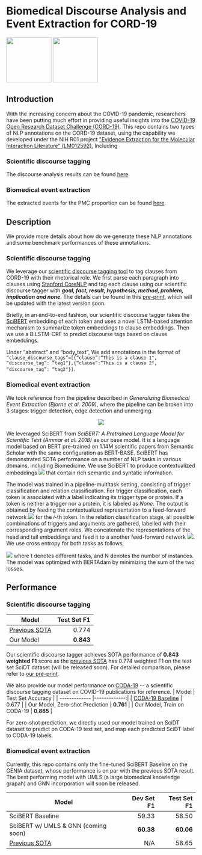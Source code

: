 # Biomedical Discourse Analysis and Event Extraction for CORD-19

<a href="https://pluslabnlp.github.io/"><img src="https://pluslabnlp.github.io/images/Logos/logo_transparent_background.png" height="120" ></a>
<a href="https://www.isi.edu/"><img src="https://pluslabnlp.github.io/images/usc-logo.png"  height="120"></a>



## Introduction
With the increasing concern about the COVID-19 pandemic, researchers have been putting much effort in providing useful insights into the [COVID-19 Open Research Dataset Challenge (CORD-19)](https://www.kaggle.com/allen-institute-for-ai/CORD-19-research-challenge/). This repo contains two types of NLP annotations on the CORD-19 dataset, using the capability we developed under the NIH R01 project ["Evidence Extraction for the Molecular Interaction Literature" (LM012592)](https://projectreporter.nih.gov/project_info_description.cfm?aid=9543557&icde=41363289&ddparam=&ddvalue=&ddsub=&cr=1&csb=default&cs=ASC&pball=), Including

### Scientific discourse tagging 
The discourse analysis results can be found [here](https://drive.google.com/file/d/1vZyL-V7JOgygVGwVorJu-pFFEMbi9Biv/view?usp=sharing).
### Biomedical event extraction
The extracted events for the PMC proportion can be found [here](https://drive.google.com/file/d/1FXN2QRBoFzQmLwQztUhULm8WVKxyRwu3/view?usp=sharing).


## Description
We provide more details about how do we generate these NLP annotations and some benchmark performances of these annotations.

### Scientific discourse tagging
We leverage our [scientific discourse tagging tool](https://github.com/jacklxc/ScientificDiscourseTagging) to tag clauses from CORD-19 with their rhetorical role. We first parse each paragraph into clauses using [Stanford CoreNLP](https://github.com/nltk/nltk/wiki/Stanford-CoreNLP-API-in-NLTK) and tag each clause using our scientific discourse tagger with __*goal, fact, result, hypothesis, method, problem, implication and none*__. The details can be found in this [pre-print](https://arxiv.org/abs/1909.04758), which will be updated with the latest version soon.

Briefly, in an end-to-end fashion, our scientific discourse tagger takes the [SciBERT](https://github.com/allenai/scibert) embedding of each token and uses a novel LSTM-based attention mechanism to summarize token embeddings to clause embeddings. Then we use a BiLSTM-CRF to predict discourse tags based on clause embeddings.

Under “abstract” and “body_text”, We add annotations in the format of `“clause_discourse_tags”=[{“clause”:“This is a clause 1", “discourse_tag”: “tag1"},{“clause”:“This is a clause 2", “discourse_tag”: “tag2"}]`.

### Biomedical event extraction 

We took reference from the pipeline described in  *Generalizing Biomedical Event Extraction (Bjorne et al. 2009)*, where the pipeline can be broken into 3 stages: trigger detection, edge detection and unmerging. 
<p align="center"><img src="https://github.com/jbjorne/TEES/wiki/TEES-process.png"   style="margin:auto"></p>


We leveraged SciBERT from *SciBERT: A Pretrained Language Model for Scientific Text (Ammar et al. 2018)* as our base model. It is a language model based on BERT pre-trained on 1.14M scientific papers from Semantic Scholar with the same configuration as BERT-BASE. SciBERT has demonstrated SOTA performance on a number of NLP tasks in various domains, including Biomedicine. We use SciBERT to produce contextualized embeddings <img src="https://render.githubusercontent.com/render/math?math=h_{i}"> that contain rich semantic and syntatic information.

The model was trained in a pipeline-multitask setting, consisting of trigger classification and relation classification. For trigger classification, each token is associated with a label indicating its trigger type or protein. If a token is neither a trigger nor a protein, it is labeled as *None*. The output is obtained by feeding the contextualized representation to a feed-forward network  <img src="https://render.githubusercontent.com/render/math?math=\hat{y}^{tri}_{i} = \textrm{FFN}^{tri}(h_{i})"> for the *i*-th token. In the relation classification stage, all possible combinations of triggers and arguments are gathered, labelled with their corresponding argument roles. We concatenate the representations of the head and tail embeddings and feed it to a another feed-forward network <img src="https://render.githubusercontent.com/render/math?math=\hat{y}^{rel}_{i} = \textrm{FFN}^{rel}(h_{i})">. We use cross entropy for both tasks as follows,

<img src="https://render.githubusercontent.com/render/math?math=L^{t} = - \frac{1}{N^{t}}\sum_{i=1}^{N^{t}}  y^{t}_{i} \cdot \log\hat{y}^{t}_{i}, ">  
where t denotes different tasks, and N denotes the number of instances. The model was optimized with BERTAdam by minimizing the sum of the two losses.



## Performance

### Scientific discourse tagging

| Model        | Test Set F1 |
| ------------- |-------------:|
|   [Previous SOTA](https://arxiv.org/abs/1702.05398)   |   0.774  |
|   Our Model   | **0.843** |

Our scientific discourse tagger achieves SOTA performance of **0.843 weighted F1** score as the [previous SOTA](https://arxiv.org/abs/1702.05398) has 0.774 weighted F1 on the test set SciDT dataset (will be released soon). For detailed comparison, please refer to [our pre-print](https://arxiv.org/abs/1909.04758).

We also provide our model performance on [CODA-19](https://github.com/windx0303/CODA-19) -- a scientific discourse tagging dataset on COVID-19 publications for reference.
| Model        | Test Set Accuracy |
| ------------- |-------------:|
|   [CODA-19 Baseline](https://arxiv.org/pdf/2005.02367.pdf)   |   0.677  |
|   Our Model, Zero-shot Prediction   | **0.761** |
|   Our Model, Train on CODA-19   | **0.885** |

For zero-shot prediction, we directly used our model trained on SciDT dataset to predict on CODA-19 test set, and map each predicted SciDT label to CODA-19 labels.

### Biomedical event extraction 

Currently, this repo contains only the fine-tuned SciBERT Baseline on the GENIA dataset, whose performance is on par with the previous SOTA result. The best performing model with UMLS (a large biomedical knowledge grapah) and GNN incorporation will soon be released.

| Model        | Dev Set F1           | Test Set F1  |
| ------------- |-------------:| -----:|
|   SciBERT Baseline    | 59.33      |   58.50  |
|   SciBERT w/ UMLS & GNN (coming soon)   | **60.38** | **60.06** |
| [Previous SOTA](https://www.aclweb.org/anthology/N19-1145.pdf) | N/A      |   58.65  |
